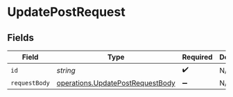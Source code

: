 # UpdatePostRequest


## Fields

| Field                                                                                       | Type                                                                                        | Required                                                                                    | Description                                                                                 |
| ------------------------------------------------------------------------------------------- | ------------------------------------------------------------------------------------------- | ------------------------------------------------------------------------------------------- | ------------------------------------------------------------------------------------------- |
| `id`                                                                                        | *string*                                                                                    | :heavy_check_mark:                                                                          | N/A                                                                                         |
| `requestBody`                                                                               | [operations.UpdatePostRequestBody](../../../sdk/models/operations/updatepostrequestbody.md) | :heavy_minus_sign:                                                                          | N/A                                                                                         |